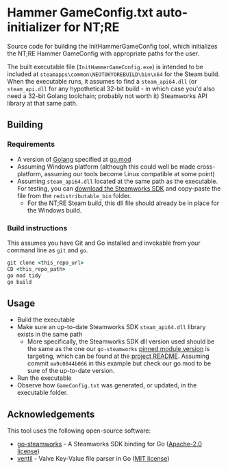 # Hammer GameConfig.txt auto-initializer for NT;RE

Source code for building the InitHammerGameConfig tool, which initializes the NT;RE Hammer GameConfig with appropriate paths for the user.

The built executable file (`InitHammerGameConfig.exe`) is intended to be included at `steamapps\common\NEOTOKYOREBUILD\bin\x64` for the Steam build.
When the executable runs, it assumes to find a `steam_api64.dll` (or `steam_api.dll` for any hypothetical 32-bit build - in which case you'd also need a 32-bit Golang toolchain; probably not worth it)
Steamworks API library at that same path.

## Building
### Requirements
* A version of [Golang](https://go.dev/) specified at [go.mod](go.mod#L3)
* Assuming Windows platform (although this could well be made cross-platform, assuming our tools become Linux compatible at some point)
* Assuming `steam_api64.dll` located at the same path as the executable. For testing, you can [download the Steamworks SDK](https://partner.steamgames.com/downloads/steamworks_sdk.zip)
  and copy-paste the file from the `redistributable_bin` folder.
  * For the NT;RE Steam build, this dll file should already be in place for the Windows build.

### Build instructions
This assumes you have Git and Go installed and invokable from your command line as `git` and `go`.
```cmd
git clone <this_repo_url>
CD <this_repo_path>
go mod tidy
go build
```

## Usage
* Build the executable
* Make sure an up-to-date Steamworks SDK `steam_api64.dll` library exists in the same path
  * More specifically, the Steamworks SDK dll version used should be the same as the one our `go-steamworks` [pinned module version](https://github.com/Rainyan/GoHam/blob/c29f1f3060ec0e354ab82448dfbd7ba38417b26a/go.mod#L6) is targeting, which can be found at the [project README](https://github.com/hajimehoshi/go-steamworks/blob/ea9c0844b066/README.md#steamworks-sdk-version). Assuming commit `ea9c0844b066` in this example but check our go.mod to be sure of the up-to-date version.
* Run the executable
* Observe how `GameConfig.txt` was generated, or updated, in the executable folder.

## Acknowledgements
This tool uses the following open-source software:
* [go-steamworks](https://github.com/hajimehoshi/go-steamworks) - A Steamworks SDK binding for Go ([Apache-2.0 license](https://github.com/hajimehoshi/go-steamworks?tab=Apache-2.0-1-ov-file#readme))
* [ventil](https://github.com/noxer/ventil) - Valve Key-Value file parser in Go ([MIT license](https://github.com/noxer/ventil?tab=MIT-1-ov-file#readme))
